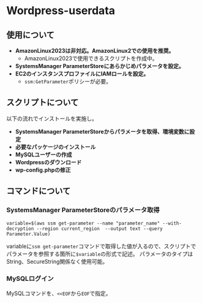 # Wordpress-userdata
## 使用について
* __AmazonLinux2023は非対応。AmazonLinux2での使用を推奨。__
    * AmazonLinux2023で使用できるスクリプトを作成中。
* __SystemsManager ParameterStoreにあらかじめパラメータを設定。__
* __EC2のインスタンスプロファイルにIAMロールを設定。__
    * ` ssm:GetParameter `ポリシーが必要。


## スクリプトについて
以下の流れでインストールを実施し。
* __SystemsManager ParameterStoreからパラメータを取得、環境変数に設定__
* __必要なパッケージのインストール__
* __MySQLユーザーの作成__
* __Wordpressのダウンロード__
* __wp-config.phpの修正__


## コマンドについて
### SystemsManager ParameterStoreのパラメータ取得

```
variable=$(aws ssm get-parameter --name "parameter_name" --with-decryption --region current_region  --output text --query Parameter.Value)
```

variableに` ssm get-parameter `コマンドで取得した値が入るので、スクリプトでパラメータを参照する箇所に` $variable `の形式で記述。
パラメータのタイプはString、SecureString関係なく使用可能。

### MySQLログイン
MySQLコマンドを、` <<EOF `から` EOF `で指定。